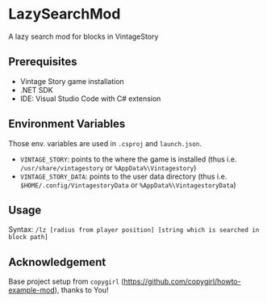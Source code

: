 # LazySearchMod
A lazy search mod for blocks in VintageStory

## Prerequisites
- Vintage Story game installation
- .NET SDK
- IDE: Visual Studio Code with C# extension

## Environment Variables
Those env. variables are used in `.csproj` and `launch.json`.
- `VINTAGE_STORY`: points to the where the game is installed (thus i.e. `/usr/share/vintagestory` or `%AppData%\Vintagestory`)
- `VINTAGE_STORY_DATA`: points to the user data directory (thus i.e. `$HOME/.config/VintagestoryData` or `%AppData%\VintagestoryData`)

## Usage
Syntax: `/lz [radius from player position] [string which is searched in block path]`

## Acknowledgement
Base project setup from `copygirl` (https://github.com/copygirl/howto-example-mod), thanks to You!
